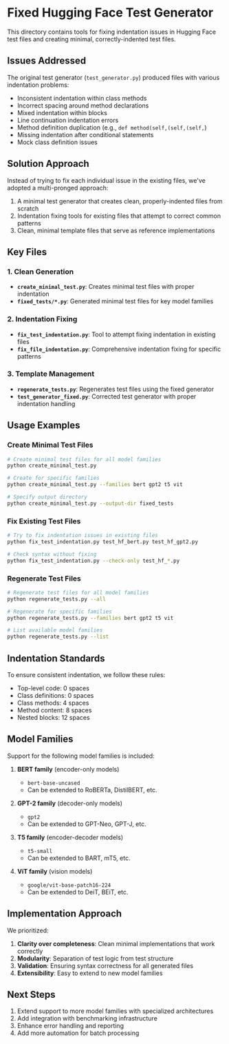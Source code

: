 # Fixed Hugging Face Test Generator

This directory contains tools for fixing indentation issues in Hugging Face test files and creating minimal, correctly-indented test files.

## Issues Addressed

The original test generator (`test_generator.py`) produced files with various indentation problems:

- Inconsistent indentation within class methods
- Incorrect spacing around method declarations
- Mixed indentation within blocks
- Line continuation indentation errors
- Method definition duplication (e.g., `def method(self,(self,(self,`)
- Missing indentation after conditional statements
- Mock class definition issues

## Solution Approach

Instead of trying to fix each individual issue in the existing files, we've adopted a multi-pronged approach:

1. A minimal test generator that creates clean, properly-indented files from scratch
2. Indentation fixing tools for existing files that attempt to correct common patterns
3. Clean, minimal template files that serve as reference implementations

## Key Files

### 1. Clean Generation

- **`create_minimal_test.py`**: Creates minimal test files with proper indentation
- **`fixed_tests/*.py`**: Generated minimal test files for key model families

### 2. Indentation Fixing

- **`fix_test_indentation.py`**: Tool to attempt fixing indentation in existing files
- **`fix_file_indentation.py`**: Comprehensive indentation fixing for specific patterns

### 3. Template Management

- **`regenerate_tests.py`**: Regenerates test files using the fixed generator
- **`test_generator_fixed.py`**: Corrected test generator with proper indentation handling

## Usage Examples

### Create Minimal Test Files

```bash
# Create minimal test files for all model families
python create_minimal_test.py

# Create for specific families
python create_minimal_test.py --families bert gpt2 t5 vit

# Specify output directory
python create_minimal_test.py --output-dir fixed_tests
```

### Fix Existing Test Files

```bash
# Try to fix indentation issues in existing files
python fix_test_indentation.py test_hf_bert.py test_hf_gpt2.py

# Check syntax without fixing
python fix_test_indentation.py --check-only test_hf_*.py
```

### Regenerate Test Files

```bash
# Regenerate test files for all model families
python regenerate_tests.py --all

# Regenerate for specific families
python regenerate_tests.py --families bert gpt2 t5 vit

# List available model families
python regenerate_tests.py --list
```

## Indentation Standards

To ensure consistent indentation, we follow these rules:

- Top-level code: 0 spaces
- Class definitions: 0 spaces
- Class methods: 4 spaces
- Method content: 8 spaces
- Nested blocks: 12 spaces

## Model Families

Support for the following model families is included:

1. **BERT family** (encoder-only models)
   - `bert-base-uncased`
   - Can be extended to RoBERTa, DistilBERT, etc.

2. **GPT-2 family** (decoder-only models)
   - `gpt2`
   - Can be extended to GPT-Neo, GPT-J, etc.

3. **T5 family** (encoder-decoder models)
   - `t5-small`
   - Can be extended to BART, mT5, etc.

4. **ViT family** (vision models)
   - `google/vit-base-patch16-224`
   - Can be extended to DeiT, BEiT, etc.

## Implementation Approach

We prioritized:

1. **Clarity over completeness**: Clean minimal implementations that work correctly
2. **Modularity**: Separation of test logic from test structure
3. **Validation**: Ensuring syntax correctness for all generated files
4. **Extensibility**: Easy to extend to new model families

## Next Steps

1. Extend support to more model families with specialized architectures
2. Add integration with benchmarking infrastructure
3. Enhance error handling and reporting
4. Add more automation for batch processing